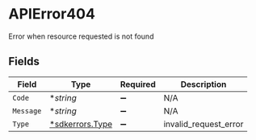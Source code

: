 # APIError404

Error when resource requested is not found


## Fields

| Field                                                    | Type                                                     | Required                                                 | Description                                              |
| -------------------------------------------------------- | -------------------------------------------------------- | -------------------------------------------------------- | -------------------------------------------------------- |
| `Code`                                                   | **string*                                                | :heavy_minus_sign:                                       | N/A                                                      |
| `Message`                                                | **string*                                                | :heavy_minus_sign:                                       | N/A                                                      |
| `Type`                                                   | [*sdkerrors.Type](../../../pkg/models/sdkerrors/type.md) | :heavy_minus_sign:                                       | invalid_request_error                                    |